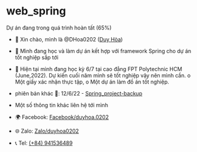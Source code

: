 # web_spring
Dự án đang trong quá trình hoàn tất (65%)

- 👋 Xin chào, mình là @DHoa0202 ([Duy Hòa](https://www.facebook.com/duyhoa.0202))
- 👀 Mình đang học và làm dự án kết hợp với framework Spring cho dự án tốt nghiệp sắp tới
- 🌱 Hiện tại mình đang học kỳ 6/7 tại cao đẳng FPT Polytechnic HCM (June,2022). Dự kiến cuối năm mình sẽ tốt nghiệp vậy nên mình cần.
    o Một giấy xác nhận thực tập,
    o Một dự án làm đồ án tốt nghiệp.
    
- phiên bản khác 🤣: 12/6/22 - [Spring_project-backup](https://drive.google.com/drive/folders/12KdhW96rfFN6aiAd-EVX4Mb_fj2GJxC4?usp=sharing)

- Một số thông tin khác liên hệ tới mình
- 🌍 Facebook: [Facebook/duyhoa.0202](https://www.facebook.com/duyhoa.0202)
- 🌐 Zalo: [Zalo/duyhoa0202](http://zaloapp.com/qr/p/1ayh4ml3uq24q)
- 📞 Tel: [(+84) 941536489](tel:(+84)941536489)
